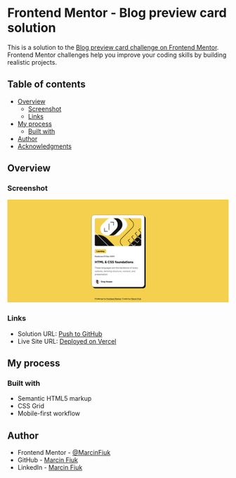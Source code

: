 # Frontend Mentor - Blog preview card solution

This is a solution to the [Blog preview card challenge on Frontend Mentor](https://www.frontendmentor.io/challenges/blog-preview-card-ckPaj01IcS). Frontend Mentor challenges help you improve your coding skills by building realistic projects.

## Table of contents

- [Overview](#overview)
  - [Screenshot](#screenshot)
  - [Links](#links)
- [My process](#my-process)
  - [Built with](#built-with)
- [Author](#author)
- [Acknowledgments](#acknowledgments)

## Overview

### Screenshot

![](./Screenshot%20Frontend%20Mentor%20Blog%20preview%20card.png)

### Links

- Solution URL: [Push to GitHub](https://github.com/MarcinFiuk/Blog-preview-card-solution)
- Live Site URL: [Deployed on Vercel](https://blog-preview-card-solution-six.vercel.app)

## My process

### Built with

- Semantic HTML5 markup
- CSS Grid
- Mobile-first workflow

## Author

- Frontend Mentor - [@MarcinFiuk](https://www.frontendmentor.io/profile/MarcinFiuk)
- GitHub - [Marcin Fiuk](https://github.com/MarcinFiuk)
- LinkedIn - [Marcin Fiuk](https://www.linkedin.com/in/marcin-fiuk-0b498b241)

